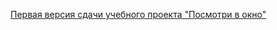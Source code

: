 [Первая версия сдачи учебного проекта "Посмотри в окно"](https://github.com/diaaana-popova/posmotri-v-okno-fd)